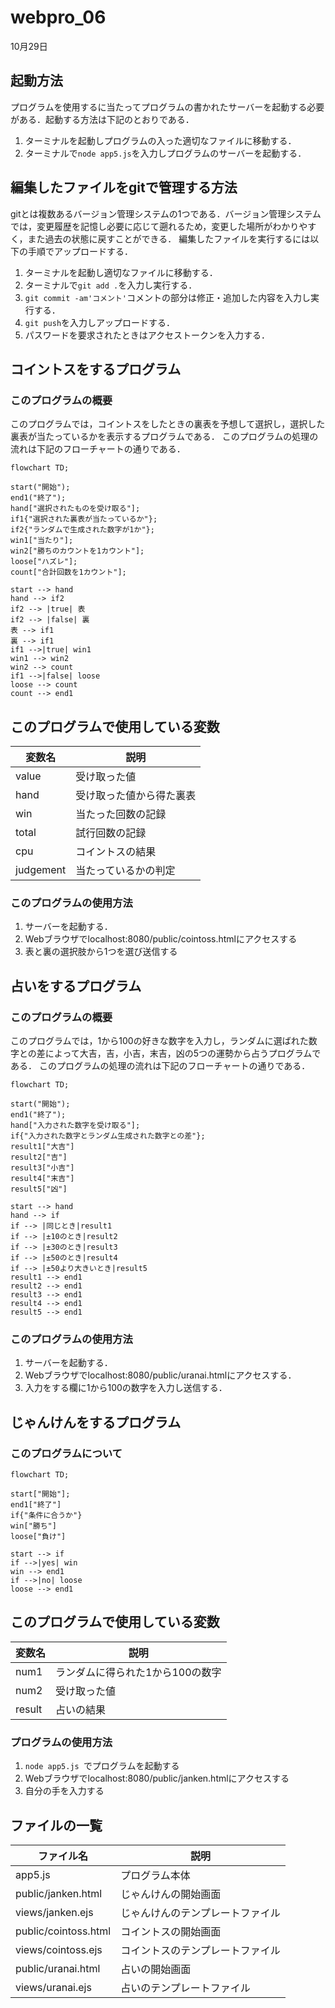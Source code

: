 # webpro_06
10月29日

## 起動方法
プログラムを使用するに当たってプログラムの書かれたサーバーを起動する必要がある．起動する方法は下記のとおりである．
1. ターミナルを起動しプログラムの入った適切なファイルに移動する．
1. ターミナルで```node app5.js```を入力しプログラムのサーバーを起動する．


## 編集したファイルをgitで管理する方法
gitとは複数あるバージョン管理システムの1つである．バージョン管理システムでは，変更履歴を記憶し必要に応じて遡れるため，変更した場所がわかりやすく，また過去の状態に戻すことができる．
編集したファイルを実行するには以下の手順でアップロードする．
1. ターミナルを起動し適切なファイルに移動する．
1. ターミナルで```git add .```を入力し実行する．
1. ```git commit -am'コメント'```コメントの部分は修正・追加した内容を入力し実行する．
1. ```git push```を入力しアップロードする．
1. パスワードを要求されたときはアクセストークンを入力する．

## コイントスをするプログラム
### このプログラムの概要
このプログラムでは，コイントスをしたときの裏表を予想して選択し，選択した裏表が当たっているかを表示するプログラムである．
このプログラムの処理の流れは下記のフローチャートの通りである．
```mermaid
flowchart TD;

start("開始");
end1("終了");
hand["選択されたものを受け取る"];
if1{"選択された裏表が当たっているか"};
if2{"ランダムで生成された数字が1か"};
win1["当たり"];
win2["勝ちのカウントを1カウント"];
loose["ハズレ"];
count["合計回数を1カウント"];

start --> hand
hand --> if2
if2 --> |true| 表
if2 --> |false| 裏
表 --> if1
裏 --> if1
if1 -->|true| win1
win1 --> win2
win2 --> count
if1 -->|false| loose
loose --> count
count --> end1
```

## このプログラムで使用している変数
変数名 | 説明
-|-
value | 受け取った値
hand | 受け取った値から得た裏表
win | 当たった回数の記録
total | 試行回数の記録
cpu | コイントスの結果
judgement | 当たっているかの判定

### このプログラムの使用方法
1. サーバーを起動する．
1. Webブラウザでlocalhost:8080/public/cointoss.htmlにアクセスする
1. 表と裏の選択肢から1つを選び送信する


## 占いをするプログラム
### このプログラムの概要
このプログラムでは，1から100の好きな数字を入力し，ランダムに選ばれた数字との差によって大吉，吉，小吉，末吉，凶の5つの運勢から占うプログラムである．
このプログラムの処理の流れは下記のフローチャートの通りである．
```mermaid
flowchart TD;

start("開始");
end1("終了");
hand["入力された数字を受け取る"];
if{"入力された数字とランダム生成された数字との差"};
result1["大吉"]
result2["吉"]
result3["小吉"]
result4["末吉"]
result5["凶"]

start --> hand
hand --> if
if --> |同じとき|result1
if --> |±10のとき|result2
if --> |±30のとき|result3
if --> |±50のとき|result4
if --> |±50より大きいとき|result5
result1 --> end1
result2 --> end1
result3 --> end1
result4 --> end1
result5 --> end1
```

### このプログラムの使用方法
1. サーバーを起動する．
1. Webブラウザでlocalhost:8080/public/uranai.htmlにアクセスする．
1. 入力をする欄に1から100の数字を入力し送信する．


## じゃんけんをするプログラム
### このプログラムについて
```mermaid
flowchart TD;

start["開始"];
end1["終了"]
if{"条件に合うか"}
win["勝ち"]
loose["負け"]

start --> if
if -->|yes| win
win --> end1
if -->|no| loose
loose --> end1
```

## このプログラムで使用している変数
変数名 | 説明
-|-
num1 | ランダムに得られた1から100の数字
num2 | 受け取った値
result | 占いの結果

### プログラムの使用方法
1. ```node app5.js ```でプログラムを起動する
1. Webブラウザでlocalhost:8080/public/janken.htmlにアクセスする
1. 自分の手を入力する

## ファイルの一覧
ファイル名 | 説明
-|-
app5.js | プログラム本体
public/janken.html | じゃんけんの開始画面
views/janken.ejs | じゃんけんのテンプレートファイル
public/cointoss.html | コイントスの開始画面
views/cointoss.ejs | コイントスのテンプレートファイル
public/uranai.html | 占いの開始画面
views/uranai.ejs | 占いのテンプレートファイル

